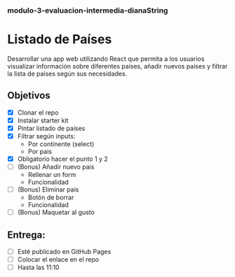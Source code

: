 ### modulo-3-evaluacion-intermedia-dianaString
# Listado de Países

Desarrollar una app web utilizando React que permita a los usuarios visualizar información sobre diferentes paises, añadir nuevos paises y filtrar la lista de países según sus necesidades.

## Objetivos

- [X] Clonar el repo
- [X] Instalar starter kit
- [X] Pintar listado de países
- [X] Filtrar según inputs:
    - Por continente (select)
    - Por pais
- [X] Obligatorio hacer el punto 1 y 2
- [ ] (Bonus) Añadir nuevo pais
    - Rellenar un form
    - Funcionalidad
- [ ] (Bonus) Eliminar pais
    - Botón de borrar
    - Funcionalidad
- [ ] (Bonus) Maquetar al gusto

## Entrega:
- [ ] Esté publicado en GitHub Pages
- [ ] Colocar el enlace en el repo
- [ ] Hasta las 11:10